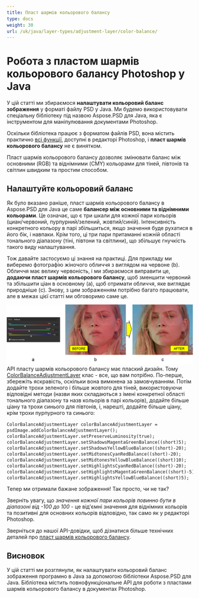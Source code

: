 ```yaml
---
title: Пласт шармів кольорового балансу
type: docs
weight: 30
url: /uk/java/layer-types/adjustment-layer/color-balance/
---
```


# Робота з пластом шармів кольорового балансу Photoshop у Java

У цій статті ми збираємося **налаштувати кольоровий баланс зображення** у форматі файлу PSD у Java. Ми будемо використовувати спеціальну бібліотеку під назвою Aspose.PSD для Java, яка є інструментом для маніпулювання документами Photoshop.

Оскільки бібліотека працює з форматом файлів PSD, вона містить практично [всі функції](https://docs.aspose.com/psd/java/features/), доступні в редакторі Photoshop, і **пласт шармів кольорового балансу** не є винятком.

Пласт шармів кольорового балансу дозволяє змінювати баланс між основними (RGB) та віднімними (CMY) кольорами для тіней, півтонів та світлин швидким та простим способом.

## Налаштуйте кольоровий баланс

Як було вказано раніше, пласт шармів кольорового балансу в Aspose.PSD для Java це саме **балансер між основними та віднімними кольорами**. Це означає, що є три шкали для кожної пари кольорів (циан/червоний, пурпурний/зелений, жовтий/синій). Інтенсивність конкретного кольору в парі збільшиться, якщо значення буде рухатися в його бік, і навпаки. Крім того, ці три пари притаманні кожній області тонального діапазону (тіні, півтони та світлини), що збільшує гнучкість такого виду налаштування.

Тож давайте застосуємо ці знання на практиці. Для прикладу ми виберемо фотографію жіночого обличчя з виглядом на червоне (b). Обличчя має велику червоність, і ми збираємося виправити це, **додаючи пласт шармів кольорового балансу**, щоб зменшити червоний та збільшити ціан в основному (a), щоб отримати обличчя, яке виглядає природніше (c). Знову, з цим зображенням потрібно багато працювати, але в межах цієї статті ми обговоримо саме це.

![Приклад пласту шармів кольорового балансу](color-balance-adjustment-layer-example-figure-1.png) API пласту шармів кольорового балансу має плаский дизайн. Тому [ColorBalanceAdjustmentLayer](https://reference.aspose.com/psd/java/com.aspose.psd.fileformats.psd.layers.adjustmentlayers/colorbalanceadjustmentlayer) клас - все, що вам потрібно. По-перше, збережіть яскравість, оскільки вона вимкнена за замовчуванням. Потім додайте трохи зеленого і більше жовтого для тіней, використовуючи відповідні методи (назви яких складаються з імені конкретної області тонального діапазону та назв кольорів в парі кольорів), додайте більше ціану та трохи синього для півтонів, і, нарешті, додайте більше ціану, крім трохи пурпурного та синього:

    ColorBalanceAdjustmentLayer colorBalanceAdjustmentLayer = psdImage.addColorBalanceAdjustmentLayer();
    colorBalanceAdjustmentLayer.setPreserveLuminosity(true);
    colorBalanceAdjustmentLayer.setShadowsMagentaGreenBalance((short)5);
    colorBalanceAdjustmentLayer.setShadowsYellowBlueBalance((short)-20);
    colorBalanceAdjustmentLayer.setMidtonesCyanRedBalance((short)-20);
    colorBalanceAdjustmentLayer.setMidtonesYellowBlueBalance((short)10);
    colorBalanceAdjustmentLayer.setHighlightsCyanRedBalance((short)-20);
    colorBalanceAdjustmentLayer.setHighlightsMagentaGreenBalance((short)-5);
    colorBalanceAdjustmentLayer.setHighlightsYellowBlueBalance((short)5);

Тепер ми отримали бажане зображення! Так просто, чи не так?

Зверніть увагу, що _значення кожної пари кольорів повинно бути в діапазоні від -100 до 100_ - це від'ємні значення для віднімних кольорів та позитивні для основних кольорів відповідно, так само як у редакторі Photoshop.

Зверніться до нашої API-довідки, щоб дізнатися більше технічних деталей про [пласт шармів кольорового балансу](https://reference.aspose.com/psd/java/com.aspose.psd.fileformats.psd.layers.adjustmentlayers/colorbalanceadjustmentlayer).

## Висновок

У цій статті ми розглянули, як налаштувати кольоровий баланс зображення програмно в Java за допомогою бібліотеки Aspose.PSD для Java. Бібліотека містить повнофункціональне API для роботи з пластами шармів кольорового балансу в документах Photoshop.
